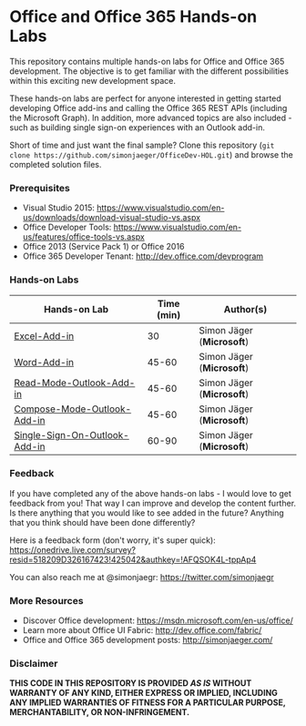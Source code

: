 # Office and Office 365 Hands-on Labs #

This repository contains multiple hands-on labs for Office and Office 365 development. The objective is to get familiar with the different possibilities within this exciting new development space.

These hands-on labs are perfect for anyone interested in getting started developing Office add-ins and calling the Office 365 REST APIs (including the Microsoft Graph). In addition, more advanced topics are also included - such as building single sign-on experiences with an Outlook add-in.

Short of time and just want the final sample? Clone this repository (```git clone https://github.com/simonjaeger/OfficeDev-HOL.git```) and browse the completed solution files.  

### Prerequisites ###
- Visual Studio 2015: <https://www.visualstudio.com/en-us/downloads/download-visual-studio-vs.aspx>
- Office Developer Tools: <https://www.visualstudio.com/en-us/features/office-tools-vs.aspx>
- Office 2013 (Service Pack 1) or Office 2016
- Office 365 Developer Tenant: <http://dev.office.com/devprogram>

### Hands-on Labs ###
Hands-on Lab | Time (min) | Author(s)
---------|----------|----------
[Excel-Add-in](https://github.com/simonjaeger/OfficeDev-HOL/tree/master/Excel-Add-in) | 30 |Simon Jäger (**Microsoft**)
[Word-Add-in](https://github.com/simonjaeger/OfficeDev-HOL/tree/master/Word-Add-in) | 45-60 |Simon Jäger (**Microsoft**)
[Read-Mode-Outlook-Add-in](https://github.com/simonjaeger/OfficeDev-HOL/tree/master/Read-Mode-Outlook-Add-in) | 45-60 |Simon Jäger (**Microsoft**)
[Compose-Mode-Outlook-Add-in](https://github.com/simonjaeger/OfficeDev-HOL/tree/master/Compose-Mode-Outlook-Add-in) | 45-60 |Simon Jäger (**Microsoft**)
[Single-Sign-On-Outlook-Add-in](https://github.com/simonjaeger/OfficeDev-HOL/tree/master/Single-Sign-On-Outlook-Add-in) | 60-90 |Simon Jäger (**Microsoft**)

### Feedback ###
If you have completed any of the above hands-on labs - I would love to get feedback from you! That way I can improve and develop the content further. Is there anything that you would like to see added in the future? Anything that you think should have been done differently? 

Here is a feedback form (don't worry, it's super quick): <https://onedrive.live.com/survey?resid=518209D326167423!425042&authkey=!AFQSOK4L-tppAp4>

You can also reach me at @simonjaegr: <https://twitter.com/simonjaegr>

### More Resources ###
- Discover Office development: <https://msdn.microsoft.com/en-us/office/>
- Learn more about Office UI Fabric: <http://dev.office.com/fabric/>
- Office and Office 365 development posts: <http://simonjaeger.com/>

### Disclaimer ###
**THIS CODE IN THIS REPOSITORY IS PROVIDED *AS IS* WITHOUT WARRANTY OF ANY KIND, EITHER EXPRESS OR IMPLIED, INCLUDING ANY IMPLIED WARRANTIES OF FITNESS FOR A PARTICULAR PURPOSE, MERCHANTABILITY, OR NON-INFRINGEMENT.**


